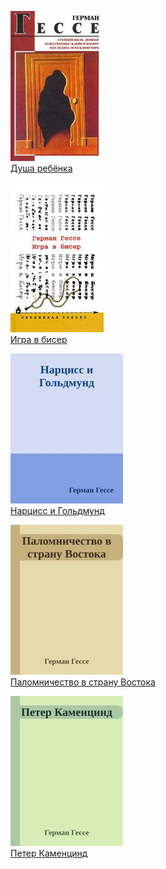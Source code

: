 ![](Душа%20ребёнка.jpg)  
[Душа ребёнка](Душа%20ребёнка)

![](Игра%20в%20бисер.jpg)  
[Игра в бисер](Игра%20в%20бисер)

![](Нарцисс%20и%20Гольдмунд.jpg)  
[Нарцисс и Гольдмунд](Нарцисс%20и%20Гольдмунд)

![](Паломничество%20в%20страну%20Востока.jpg)  
[Паломничество в страну Востока](Паломничество%20в%20страну%20Востока)

![](Петер%20Каменцинд.jpg)  
[Петер Каменцинд](Петер%20Каменцинд)
